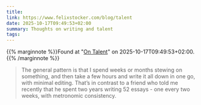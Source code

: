 ```yaml
---
title:
link: https://www.felixstocker.com/blog/talent
date: 2025-10-17T09:49:53+02:00
summary: Thoughts on writing and talent
tags:
---
```

{{% marginnote %}}Found at "[On Talent](https://web.archive.org/web/20251017094953/https://www.felixstocker.com/blog/talent)" on 2025-10-17T09:49:53+02:00.{{% /marginnote %}}

> The general pattern is that I spend weeks or months stewing on something, and then take a few hours and write it all down in one go, with minimal editing. That’s in contrast to a friend who told me recently that he spent two years writing 52 essays - one every two weeks, with metronomic consistency.
